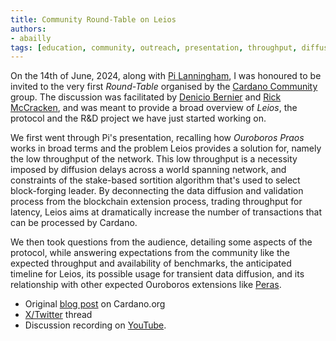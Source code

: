 ```yaml
---
title: Community Round-Table on Leios
authors:
- abailly
tags: [education, community, outreach, presentation, throughput, diffusion, peras]
---
```


On the 14th of June, 2024, along with [Pi Lanningham](https://x.com/Quantumplation), I was honoured to be invited to the very first _Round-Table_ organised by the [Cardano Community](https://x.com/Cardano) group. The discussion was facilitated by [Denicio Bernier](https://x.com/DenicioBernier) and [Rick McCracken](https://x.com/RichardMcCrackn), and was meant to provide a broad overview of _Leios_, the protocol and the R&D project we have just started working on.

We first went through Pi's presentation, recalling how _Ouroboros Praos_ works in broad terms and the problem Leios provides a solution for, namely the low throughput of the network. This low throughput is a necessity imposed by diffusion delays across a world spanning network, and constraints of the stake-based sortition algorithm that's used to select block-forging leader. By deconnecting the data diffusion and validation process from the blockchain extension process, trading throughput for latency, Leios aims at dramatically increase the number of transactions that can be processed by Cardano.

We then took questions from the audience, detailing some aspects of the protocol, while answering expectations from the community like the expected throughput and availability of benchmarks, the anticipated timeline for Leios, its possible usage for transient data diffusion, and its relationship with other expected Ouroboros extensions like [Peras](https://peras.cardano-scaling.org).

* Original [blog post](https://cardano.org/news/2024-06-14-media-understanding-leios-with-pi-lanningham-arnaud-bailly/) on Cardano.org
* [X/Twitter](https://x.com/Cardano/status/1802717851544915972) thread
* Discussion recording on [YouTube](https://www.youtube.com/watch?v=vpXS9lgL6BA&t=3s).
